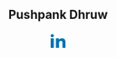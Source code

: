 <div align="center">
 <h2>Pushpank Dhruw</h2>
 <a href="https://www.linkedin.com/in/%E2%9A%A1pushpank-dhruw-109935171/">
  <img src="https://github.com/ChrisCooper0/ChrisCooper0/blob/main/linkedin.svg" height="30" alt="LinkedIn"/>
 </a>
</div>
